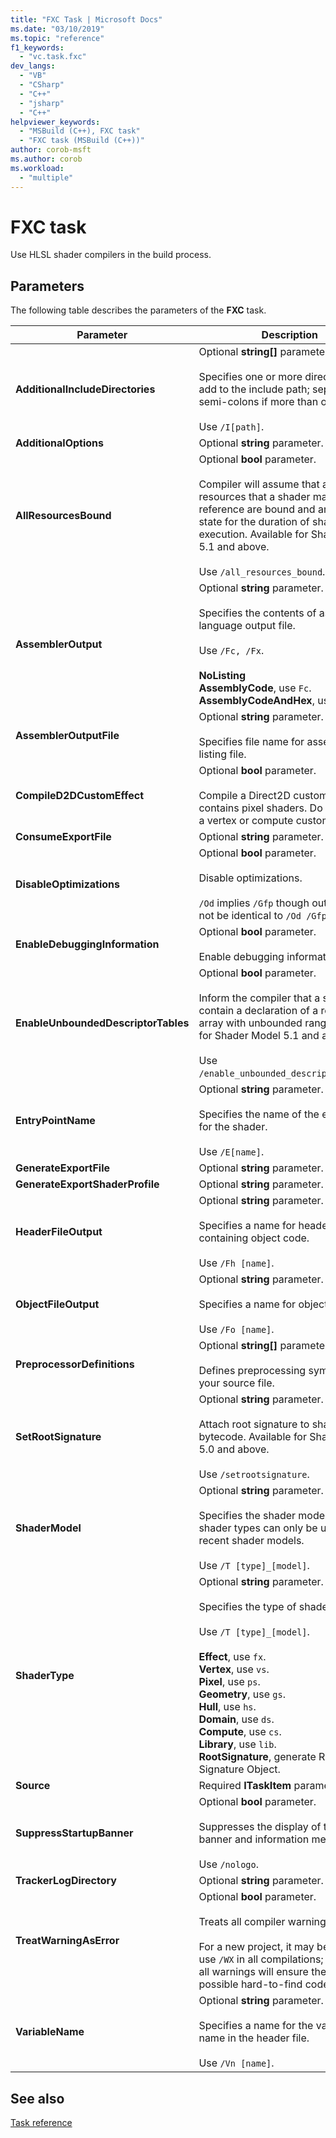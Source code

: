 ```yaml
---
title: "FXC Task | Microsoft Docs"
ms.date: "03/10/2019"
ms.topic: "reference"
f1_keywords:
  - "vc.task.fxc"
dev_langs:
  - "VB"
  - "CSharp"
  - "C++"
  - "jsharp"
  - "C++"
helpviewer_keywords:
  - "MSBuild (C++), FXC task"
  - "FXC task (MSBuild (C++))"
author: corob-msft
ms.author: corob
ms.workload:
  - "multiple"
---
```

# FXC task

Use HLSL shader compilers in the build process.

## Parameters

The following table describes the parameters of the **FXC** task.

|Parameter|Description|
|---------------|-----------------|
|**AdditionalIncludeDirectories**|Optional **string[]** parameter.<br/><br/>Specifies one or more directories to add to the include path; separate with semi-colons if more than one.<br/><br/>Use `/I[path]`.|
|**AdditionalOptions**|Optional **string** parameter.|
|**AllResourcesBound**|Optional **bool** parameter.<br/><br/>Compiler will assume that all resources that a shader may reference are bound and are in good state for the duration of shader execution. Available for Shader Model 5.1 and above.<br/><br/>Use `/all_resources_bound`.|
|**AssemblerOutput**|Optional **string** parameter.<br/><br/>Specifies the contents of assembly language output file.<br/><br/>Use `/Fc, /Fx`.<br/><br/>**NoListing**<br/>**AssemblyCode**, use `Fc`.<br/>**AssemblyCodeAndHex**, use `Fx`.|
|**AssemblerOutputFile**|Optional **string** parameter.<br/><br/>Specifies file name for assembly code listing file.|
|**CompileD2DCustomEffect**|Optional **bool** parameter.<br/><br/>Compile a Direct2D custom effect that contains pixel shaders. Do not use for a vertex or compute custom effect.|
|**ConsumeExportFile**|Optional **string** parameter.|
|**DisableOptimizations**|Optional **bool** parameter.<br/><br/>Disable optimizations.<br/><br/>`/Od` implies `/Gfp` though output may not be identical to `/Od /Gfp`.|
|**EnableDebuggingInformation**|Optional **bool** parameter.<br/><br/>Enable debugging information.|
|**EnableUnboundedDescriptorTables**|Optional **bool** parameter.<br/><br/>Inform the compiler that a shader may contain a declaration of a resource array with unbounded range. Available for Shader Model 5.1 and above.<br/><br/>Use `/enable_unbounded_descriptor_tables`.|
|**EntryPointName**|Optional **string** parameter.<br/><br/>Specifies the name of the entry point for the shader.<br/><br/>Use `/E[name]`.|
|**GenerateExportFile**|Optional **string** parameter.|
|**GenerateExportShaderProfile**|Optional **string** parameter.|
|**HeaderFileOutput**|Optional **string** parameter.<br/><br/>Specifies a name for header file containing object code.<br/><br/>Use `/Fh [name]`.|
|**ObjectFileOutput**|Optional **string** parameter.<br/><br/>Specifies a name for object file.<br/><br/>Use `/Fo [name]`.|
|**PreprocessorDefinitions**|Optional **string[]** parameter.<br/><br/>Defines preprocessing symbols for your source file.|
|**SetRootSignature**|Optional **string** parameter.<br/><br/>Attach root signature to shader bytecode. Available for Shader Model 5.0 and above.<br/><br/>Use `/setrootsignature`.|
|**ShaderModel**|Optional **string** parameter.<br/><br/>Specifies the shader model. Some shader types can only be used with recent shader models.<br/><br/>Use `/T [type]_[model]`.|
|**ShaderType**|Optional **string** parameter.<br/><br/>Specifies the type of shader.<br/><br/>Use `/T [type]_[model]`.<br/><br/>**Effect**, use `fx`.<br/>**Vertex**, use `vs`.<br/>**Pixel**, use `ps`.<br/>**Geometry**, use `gs`.<br/>**Hull**, use `hs`.<br/>**Domain**, use `ds`.<br/>**Compute**, use `cs`.<br/>**Library**, use `lib`.<br/>**RootSignature**, generate Root Signature Object.|
|**Source**|Required **ITaskItem** parameter.|
|**SuppressStartupBanner**|Optional **bool** parameter.<br/><br/>Suppresses the display of the startup banner and information message.<br/><br/>Use `/nologo`.|
|**TrackerLogDirectory**|Optional **string** parameter.|
|**TreatWarningAsError**|Optional **bool** parameter.<br/><br/>Treats all compiler warnings as errors.<br/><br/>For a new project, it may be best to use `/WX` in all compilations; resolving all warnings will ensure the fewest possible hard-to-find code defects.|
|**VariableName**|Optional **string** parameter.<br/><br/>Specifies a name for the variable name in the header file.<br/><br/>Use `/Vn [name]`.|

## See also

[Task reference](../msbuild/msbuild-task-reference.md)